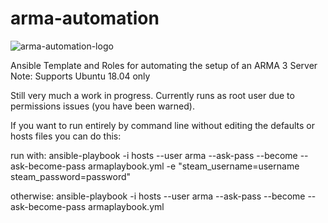 # arma-automation

![arma-automation-logo](https://puu.sh/EPniq/c906edd668.png)

Ansible Template and Roles for automating the setup of an ARMA 3 Server
Note: Supports Ubuntu 18.04 only

Still very much a work in progress. Currently runs as root user due to permissions issues (you have been warned).

If you want to run entirely by command line without editing the defaults or hosts files you can do this:

run with: ansible-playbook -i hosts --user arma --ask-pass --become --ask-become-pass armaplaybook.yml -e "steam_username=username steam_password=password"

otherwise: ansible-playbook -i hosts --user arma --ask-pass --become --ask-become-pass armaplaybook.yml

